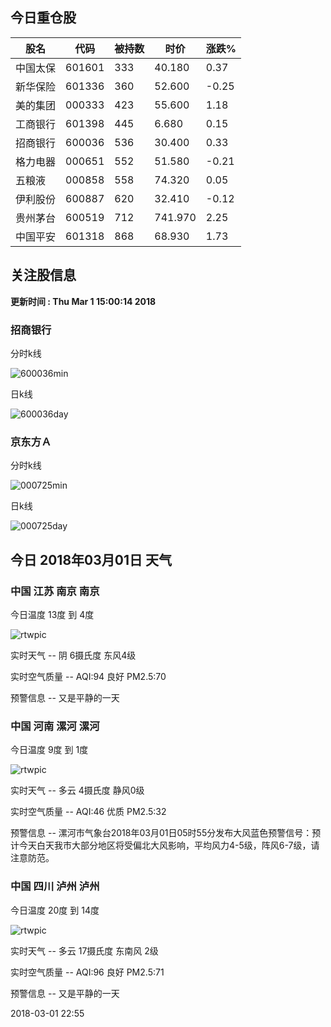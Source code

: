 
## 今日重仓股 

|股名|代码|被持数|时价|涨跌%|
|---|---|---|---|---|
|中国太保|601601|333|40.180|0.37|
|新华保险|601336|360|52.600|-0.25|
|美的集团|000333|423|55.600|1.18|
|工商银行|601398|445|6.680|0.15|
|招商银行|600036|536|30.400|0.33|
|格力电器|000651|552|51.580|-0.21|
|五粮液|000858|558|74.320|0.05|
|伊利股份|600887|620|32.410|-0.12|
|贵州茅台|600519|712|741.970|2.25|
|中国平安|601318|868|68.930|1.73|

## 关注股信息
**更新时间 : Thu Mar  1 15:00:14 2018**
### 招商银行 
分时k线

![600036min](http://image.sinajs.cn/newchart/min/n/sh600036.gif)

日k线

![600036day](http://image.sinajs.cn/newchart/daily/n/sh600036.gif)

### 京东方Ａ 
分时k线

![000725min](http://image.sinajs.cn/newchart/min/n/sz000725.gif)

日k线

![000725day](http://image.sinajs.cn/newchart/daily/n/sz000725.gif)
## 今日 2018年03月01日 天气
### 中国 江苏 南京 南京

今日温度 13度 到 4度

![rtwpic](http://app1.showapi.com/weather/icon/night/02.png)

实时天气 -- 阴 6摄氏度 东风4级

实时空气质量 -- AQI:94 良好 PM2.5:70

预警信息 -- 又是平静的一天
    
### 中国 河南 漯河 漯河

今日温度 9度 到 1度

![rtwpic](http://app1.showapi.com/weather/icon/night/01.png)

实时天气 -- 多云 4摄氏度 静风0级

实时空气质量 -- AQI:46 优质 PM2.5:32

预警信息 -- 漯河市气象台2018年03月01日05时55分发布大风蓝色预警信号：预计今天白天我市大部分地区将受偏北大风影响，平均风力4-5级，阵风6-7级，请注意防范。
    
### 中国 四川 泸州 泸州

今日温度 20度 到 14度

![rtwpic](http://app1.showapi.com/weather/icon/night/01.png)

实时天气 -- 多云 17摄氏度 东南风 2级

实时空气质量 -- AQI:96 良好 PM2.5:71

预警信息 -- 又是平静的一天
    
2018-03-01 22:55